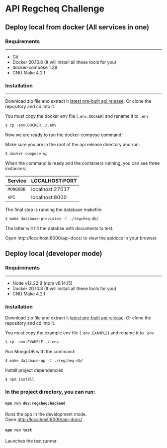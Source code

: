 # API Regcheq Challenge

## Deploy local from docker (All services in one)

### Requirements

---

- Git
- Docker 20.10.8 (It will install all these tools for you)
- docker-compose 1.29
- GNU Make 4.2.1

### Installation

---

Download zip file and extract it [latest pre-built api release](https://github.com/alnj2010/Regcheq-challenge). Or clone the repository and cd into it.

You must copy the docker env file (`.env.DOCKER`) and rename it to `.env`

```sh
$ cp .env.DOCKER ./.env

```

Now we are ready to run the docker-compose command!

Make sure you are in the root of the api release directory and run:

```sh
$ docker-compose up

```

When the command is ready and the containers running, you can see three instances:

| Service   | LOCALHOST:PORT  |
| --------- | --------------- |
| `MONGODB` | localhost:27017 |
| `API`     | localhost:8000  |

The final step is running the database makefile:

```sh
$ make database-provision -C ./regcheq-db/

```

The latter will fill the databse with documents to test.

Open http://localhost:8000/api-docs/ to view the apidocs in your browser.

## Deploy local (developer mode)

### Requirements

---

- Node v12.22.9 (npm v6.14.15)
- Docker 20.10.8 (It will install all these tools for you)
- GNU Make 4.2.1

### Installation

Download zip file and extract it [latest pre-built api release](https://github.com/alnj2010/Regcheq-challenge). Or clone the repository and cd into it.

You must copy the example env file (`.env.EXAMPLE`) and rename it to `.env`

```sh
$ cp .env.EXAMPLE ./.env

```

Run MongoDB with the command:

```sh
$ make database-up -C ./regcheq-db/

```

Install project dependencies

```sh
$ npm install

```

### In the project directory, you can run:

#### `npm run dev:regcheq:backend`

Runs the app in the development mode.\
Open [http://localhost:8000/api-docs/](http://localhost:8000/api-docs/)

#### `npm run test`

Launches the test runner
